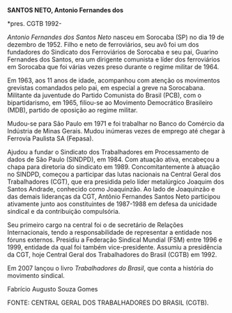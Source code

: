 **SANTOS NETO, Antonio Fernandes dos**

\*pres. CGTB 1992-

*Antonio Fernandes dos Santos Neto* nasceu em Sorocaba (SP) no dia 19 de
dezembro de 1952. Filho e neto de ferroviários, seu avô foi um dos
fundadores do Sindicato dos Ferroviários de Sorocaba e seu pai, Guarino
Fernandes dos Santos, era um dirigente comunista e líder dos
ferroviários em Sorocaba que foi várias vezes preso durante o regime
militar de 1964.

Em 1963, aos 11 anos de idade, acompanhou com atenção os movimentos
grevistas comandados pelo pai, em especial a greve na Sorocabana.
Militante da juventude do Partido Comunista do Brasil (PCB), com o
bipartidarismo, em 1965, filiou-se ao Movimento Democrático Brasileiro
(MDB), partido de oposição ao regime militar.

Mudou-se para São Paulo em 1971 e foi trabalhar no Banco do Comércio da
Indústria de Minas Gerais. Mudou inúmeras vezes de emprego até chegar à
Ferrovia Paulista SA (Fepasa).

Ajudou a fundar o Sindicato dos Trabalhadores em Processamento de dados
de São Paulo (SINDPD), em 1984. Com atuação ativa, encabeçou a chapa
para diretoria do sindicato em 1989. Concomitantemente à atuação no
SINDPD, começou a participar das lutas nacionais na Central Geral dos
Trabalhadores (CGT), que era presidida pelo líder metalúrgico Joaquim
dos Santos Andrade, conhecido como Joaquinzão. Ao lado de Joaquinzão e
das demais lideranças da CGT, Antônio Fernandes Santos Neto participou
ativamente junto aos constituintes de 1987-1988 em defesa da unicidade
sindical e da contribuição compulsória.

Seu primeiro cargo na central foi o de secretário de Relações
Internacionais, tendo a responsabilidade de representar a entidade nos
fóruns externos. Presidiu a Federação Sindical Mundial (FSM) entre 1996
e 1999, entidade da qual foi também vice-presidente. Assumiu a
presidência da CGT, hoje Central Geral dos Trabalhadores do Brasil
(CGTB) em 1992.

Em 2007 lançou o livro *Trabalhadores do Brasil*, que conta a história
do movimento sindical.

Fabrício Augusto Souza Gomes

FONTE: CENTRAL GERAL DOS TRABALHADORES DO BRASIL (CGTB).
